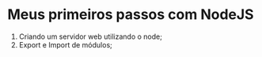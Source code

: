 # Meus primeiros passos com NodeJS

1. Criando um servidor web utilizando o node;
2. Export e Import de módulos;